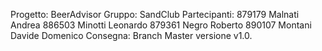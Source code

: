 Progetto: BeerAdvisor
Gruppo: SandClub
Partecipanti: 
879179  Malnati Andrea
886503 Minotti Leonardo
879361 Negro Roberto
890107 Montani Davide Domenico
Consegna: Branch Master versione v1.0.

